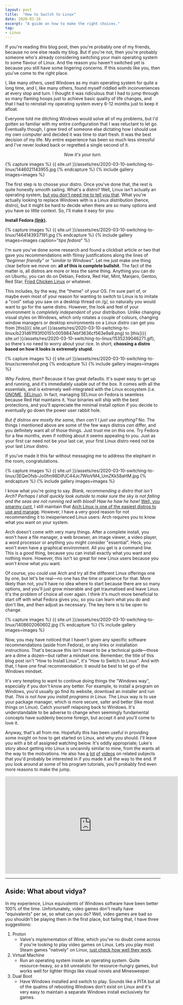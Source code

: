 ```yaml
---
layout: post
title:  "How to Switch to Linux"
date: 2020-03-10
excerpt: "A guide on how to make the right choices."
tag:
- Linux
---
```


If you're reading this blog post, then you're probably one of my friends, because no one else reads my blog. But if you're not, then you're probably someone who's already considering switching your main operating system to some flavour of Linux. And the reason you haven't switched yet is because you still have some lingering concerns. If this sounds like you, then you've come to the right place.

I, like many others, used Windows as my main operating system for quite a long time, and I, like many others, found myself riddled with inconveniences at every stop and turn. I thought it was ridiculous that I had to jump through so many flaming hoops just to achieve basic quality of life changes, and that I had to reinstall my operating system every 6-12 months just to keep it afloat. 

Everyone told me ditching Windows would solve all of my problems, but I'd gotten so familiar with my entire configuration that I was reluctant to let go. Eventually though, I grew tired of someone else dictating how I should use my own computer and decided it was time to start fresh. It was the best decision of my life. My entire experience has been so much less stressful and I've never looked back or regretted a single second of it.

_<center>Now it's your turn.</center>_

{% capture images %}
    {{ site.url }}/assets/res/2020-03-10-switching-to-linux/1446021143955.jpg
{% endcapture %}
{% include gallery images=images %}

The first step is to choose your distro. Once you've done that, the rest is quite honestly smooth sailing. What's a distro? Well, Linux isn't actually an operating system, [but you don't need me to tell you that](https://wiki.installgentoo.com/index.php/Interjection). What you're actually looking to replace Windows with is a Linux _distribution_ (hence, distro), but it might be hard to decide when there are so many options and you have so little context. So, I'll make it easy for you:

**Install Fedora [(link)](https://getfedora.org/en/workstation/).**

{% capture images %}
    {{ site.url }}/assets/res/2020-03-10-switching-to-linux/1464143937191.jpg
{% endcapture %}
{% include gallery images=images caption="*tips fedora*" %}

I'm sure you've done some research and found a clickbait article or two that gave you recommendations with flimsy justifications along the lines of _"beginner friendly"_ or _"similar to Windows"_. Let me just make one thing clear before we move on: **all of this is complete bullshit**. The fact of the matter is, all distros are more or less the same thing. Anything you can do on Ubuntu, you can do on Debian, Fedora, Red Hat, Mint, Manjaro, Gentoo, Red Star, [Fried Chicken Linux](https://github.com/sacmt-hciie/fried-chicken-linux) or whatever.

This includes, by the way, the "theme" of your OS. I'm sure part of, or maybe even most of your reason for wanting to switch to Linux is to imitate a "cool" setup you saw on a desktop thread on /g/, so naturally you would want to go for the same distro. However, the look and feel of your environment is _completely independent_ of your distribution. Unlike changing visual styles on Windows, which only rotates a couple of colours, changing window managers or desktop environments on a Linux distro can get you from [this]({{ site.url }}/assets/res/2020-03-10-switching-to-linux/b231d61f93f00151c0059847ebf3636cf563e9a9.png) to [this]({{ site.url }}/assets/res/2020-03-10-switching-to-linux/1535239046271.gif), so there's no need to worry about your rice. In short, **choosing a distro based on how it looks is extremely stupid.**

{% capture images %}
    {{ site.url }}/assets/res/2020-03-10-switching-to-linux/screenshot.png
{% endcapture %}
{% include gallery images=images %}

_Why Fedora, then?_ Because it has great defaults. It's super easy to get up and running, and it's immediately usable out of the box. It comes with all the essentials, and is extremely well-integrated with the Linux ecosystem (i.e. [GNOME](https://en.wikipedia.org/wiki/GNOME), [SELinux](https://en.wikipedia.org/wiki/Security-Enhanced_Linux)). In fact, managing SELinux on Fedora is seamless because Red Hat maintains it. Your binaries will ship with the best protections, and you'll appreciate the minimal install option if you decide to eventually go down the power user rabbit hole.

_But if distros are mostly the same, then can't I just use anything?_ No. The things I mentioned above are some of the few ways distros _can_ differ, and you definitely want all of those things. Just trust me on this one. Try Fedora for a few months, even if nothing about it seems appealing to you. Just as your first car need not be your last car, your first Linux distro need not be your last Linux distro.

If you've made it this far without messaging me to address the elephant in the room, congratulations.

{% capture images %}
    {{ site.url }}/assets/res/2020-03-10-switching-to-linux/3EQeOfsb-Jo0fm98DiPJC44Jc7WloVM4_UmZKk58aHM.jpg
{% endcapture %}
{% include gallery images=images %}

I know what you're going to say. _Blank, recommending a distro that isn't Arch? Perhaps I shall quickly look outside to make sure the sky is not falling and the seas are not running red with blood! Haw he haw he haw!_ [Well, you smarmy cunt,](https://youtu.be/Vtu0_wwMtgg?t=12) I still maintain that [Arch Linux is one of the easiest distros to use and manage](https://youtu.be/6bsNIdYw5Ak). However, I have a very good reason for not recommending it to inexperienced Linux users: Arch requires you to know what you want on your system.

Arch doesn't come with very many things. After a complete install, you won't have a file manager, a web browser, an image viewer, a video player, a word processor or anything you might consider "essential". Heck, you won't even have a graphical environment. All you get is a command line. This is a _good_ thing, because you can install exactly what you want and nothing more. However, this isn't so great for new Linux users because you _won't know_ what you want.

Of course, you _could_ use Arch and try all the different Linux offerings one by one, but let's be real—no one has the time or patience for that. More likely than not, you'll have no idea where to start because there are so many options, and you'll just grow miserable and get traumatised and leave Linux. It's the problem of choice all over again. I think it's much more beneficial to start off with what Fedora gives you, so you can learn what you do and don't like, and then adjust as necessary. The key here is to be open to change.

{% capture images %}
    {{ site.url }}/assets/res/2020-03-10-switching-to-linux/1408602060602.jpg
{% endcapture %}
{% include gallery images=images %}

Now, you may have noticed that I haven't given any specific software recommendations (aside from Fedora), or any links or installation instructions. That's because this isn't meant to be a technical guide—those are a dime a dozen—but rather a mindset one. Remember, the title of this blog post isn't "How to Install Linux", it's "How to Switch to Linux". And with that, I have one final recommendation: it would be best to let go of the Windows mindset.

It's very tempting to want to continue doing things the "Windows way", especially if you don't know any better. For example, to install a program on Windows, you'd usually go find its website, download an installer and run that. _This is not how you install programs in Linux._ The Linux way is to use your package manager, which is more secure, safer and better (like most things on Linux). Catch yourself relapsing back to Windows. It's understandable to be adverse to change when seemingly fundamental concepts have suddenly become foreign, but accept it and you'll come to love it.

Anyway, that's all from me. Hopefully this has been useful in providing some insight on how to get started on Linux, and why you should. I'll leave you with a bit of assigned watching below. It's oddly appropriate; Luke's story about getting into Linux is uncannily similar to mine, from the wants all the way to the motivations. He also has [a](https://youtu.be/3zpgQpdy_fI) [lot](https://youtu.be/GUQx72j9Q3Y) [of](https://youtu.be/gYDYSSOA2f8) [videos](https://youtu.be/G4g-du1MIas) on related subjects that you'd probably be interested in if you made it all the way to the end. If you look around at some of his program tutorials, you'll probably find even more reasons to make the jump.

<iframe width="560" height="315" src="https://www.youtube-nocookie.com/embed/_hNMfVIsyIc" frameborder="0" allow="accelerometer; autoplay; encrypted-media; gyroscope; picture-in-picture" allowfullscreen></iframe>

---

## Aside: What about vidya?

In my experience, Linux equivalents of Windows software have been better 100% of the time. Unfortunately, video games don't really have "equivalents" per se, so what can you do? Well, video games are bad so you shouldn't be playing them in the first place, but failing that, I have three suggestions:

1. Proton
    - Valve's implementation of Wine, which you've no doubt come across if you're looking to play video games on Linux. Lets you play most Steam games "natively" on Linux, [just check how well they work](https://www.protondb.com/).
2. Virtual Machine
    - Run an operating system inside an operating system. Quite resource-heavy, so a bit unrealistic for resource-hungry games, but works well for lighter things like visual novels and Minesweeper.
3. Dual Boot
    - Have Windows installed and switch to play. Sounds like a PITA but all of the qualms of rebooting Windows don't exist on Linux and it's very easy to maintain a separate Windows install exclusively for games.
